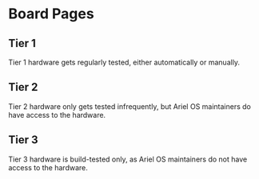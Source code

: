 # Board Pages

## Tier 1

Tier 1 hardware gets regularly tested, either automatically or manually.

<!-- cmdrun ../../../doc/gen_book.rs board-list ../../../doc/support_matrix.yml /dev/stdout --tier 1 -->


## Tier 2

Tier 2 hardware only gets tested infrequently, but Ariel OS maintainers do have access to the hardware.

<!-- cmdrun ../../../doc/gen_book.rs board-list ../../../doc/support_matrix.yml /dev/stdout --tier 2 -->


## Tier 3

Tier 3 hardware is build-tested only, as Ariel OS maintainers do not have access to the hardware.

<!-- cmdrun ../../../doc/gen_book.rs board-list ../../../doc/support_matrix.yml /dev/stdout --tier 3 -->
